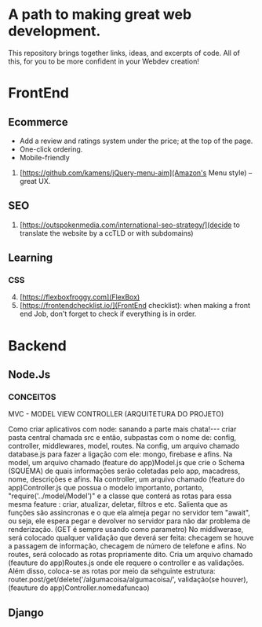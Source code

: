 # A path to making great web development.
This repository brings together links, ideas, and excerpts of code. All of this, for you to be more confident in your Webdev creation!

# FrontEnd
## Ecommerce
* Add a review and ratings system under the price; at the top of the page.
* One-click ordering.
* Mobile-friendly
1. [https://github.com/kamens/jQuery-menu-aim](Amazon's Menu style) – great UX.

## SEO
1. [https://outspokenmedia.com/international-seo-strategy/](decide to translate the website by a ccTLD or with subdomains)

## Learning
### CSS
4. [https://flexboxfroggy.com](FlexBox)
5. [https://frontendchecklist.io/](FrontEnd checklist): when making a front end Job, don't forget to check if everything is in order.

# Backend

## Node.Js

### CONCEITOS
MVC - MODEL VIEW CONTROLLER (ARQUITETURA DO PROJETO)

Como criar aplicativos com node: sanando a parte mais chata!---
criar pasta central chamada src e então, subpastas com o nome de: config, controller, middlewares, model, routes.
Na config, um arquivo chamado database.js para fazer a ligação com ele: mongo, firebase e afins.
Na model, um arquivo chamado (feature do app)Model.js que crie o Schema (SQUEMA) de quais informações serão coletadas pelo app, macadress, nome, descrições e afins. 
Na controller, um arquivo chamado (feature do app)Controller.js que possua o modelo importanto, portanto, "require('../model/Model')" e a classe que conterá as rotas para essa mesma feature : criar, atualizar, deletar, filtros e etc.
Salienta que as funções são assincronas e o que ela almeja pegar no servidor tem "await", ou seja, ele espera pegar e devolver no servidor para não dar problema de renderização.
(GET é sempre usando como parametro)
No middlwerase, será colocado qualquer validação que deverá ser feita: checagem se houve a passagem de informação, checagem de número de telefone e afins.
No routes, será colocado as rotas propriamente dito. Cria um arquivo chamado (feauture do app)Routes.js onde ele requere o controller e as validações. Além disso, coloca-se as rotas
por meio da sehguinte estrutura: router.post/get/delete('/algumacoisa/algumacoisa/', validação(se houver), (feauture do app)Controller.nomedafuncao)

## Django
